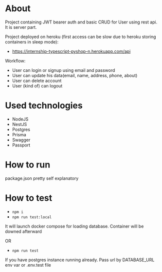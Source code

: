 # About

Project containing JWT bearer auth and basic CRUD for User using rest api. It is server part.

Project deployed on heroku (first access can be slow due to heroku storing containers in sleep mode): 
- https://internship-typescript-pyshop-n.herokuapp.com/api

Workflow:
- User can login or signup using email and password
- User can update his data(email, name, address, phone, about)
- User can delete account
- User (kind of) can logout

# Used technologies


- NodeJS
- NestJS
- Postgres
- Prisma
- Swagger
- Passport


# How to run

package.json pretty self explanatory

# How to test

- ```npm i```
- ```npm run test:local```

It will launch docker compose for loading database. Container will be downed afterward

OR

- ```npm run test```

If you have postgres instance running already. Pass url by DATABASE_URL env var or .env.test file
